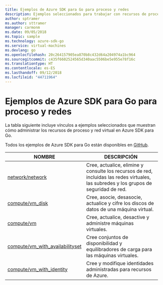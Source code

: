 ```yaml
---
title: Ejemplos de Azure SDK para Go para proceso y redes
description: Ejemplos seleccionados para trabajar con recursos de proceso tales como máquinas virtuales y redes virtuales desde Azure SDK para Go.
author: sptramer
ms.author: sttramer
manager: carmonm
ms.date: 09/05/2018
ms.topic: sample
ms.technology: azure-sdk-go
ms.service: virtual-machines
ms.devlang: go
ms.openlocfilehash: 20c264157905ea870b8c432d64a204974a1bc964
ms.sourcegitcommit: c435f6602524565d340aac5506be5e955e78f16c
ms.translationtype: HT
ms.contentlocale: es-ES
ms.lasthandoff: 09/12/2018
ms.locfileid: "44711964"
---
```

# <a name="azure-sdk-for-go-samples-for-compute-and-networking"></a>Ejemplos de Azure SDK para Go para proceso y redes

La tabla siguiente incluye vínculos a ejemplos seleccionados que muestran cómo administrar los recursos de proceso y red virtual en Azure SDK para Go.

Todos los ejemplos de Azure SDK para Go están disponibles en [GitHub](https://github.com/Azure-Samples/azure-sdk-for-go-samples).

| NOMBRE | DESCRIPCIÓN |
|------|-------------|
| [network/network](https://github.com/Azure-Samples/azure-sdk-for-go-samples/blob/master/network/network.go) | Cree, actualice, elimine y consulte los recursos de red, incluidas las redes virtuales, las subredes y los grupos de seguridad de red. |
| [compute/vm_disk](https://github.com/Azure-Samples/azure-sdk-for-go-samples/blob/master/compute/vm_disk.go) | Cree, asocie, desasocie, actualice y cifre los discos de datos de una máquina virtual. |
| [compute/vm](https://github.com/Azure-Samples/azure-sdk-for-go-samples/blob/master/compute/vm.go) | Cree, actualice, desactive y administre máquinas virtuales. |
| [compute/vm_with_availabilityset](https://github.com/Azure-Samples/azure-sdk-for-go-samples/blob/master/compute/vm_with_availabilityset.go) | Cree conjuntos de disponibilidad y equilibradores de carga para las máquinas virtuales. |
| [compute/vm_with_identity](https://github.com/Azure-Samples/azure-sdk-for-go-samples/blob/master/compute/vm_with_identity.go) | Cree y modifique identidades administradas para recursos de Azure. | 
